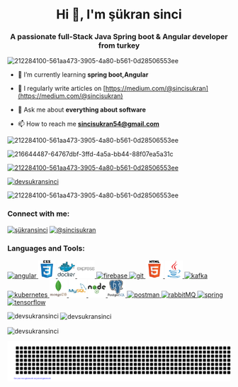 
<h1 align="center">Hi 👋, I'm şükran sinci</h1>

<h3 align="center">A passionate full-Stack Java Spring boot & Angular developer  from turkey</h3>

![212284100-561aa473-3905-4a80-b561-0d28506553ee](https://github.com/devsukransinci/devsukransinci/assets/80584011/48d5e46a-46bb-487d-9aa4-57cf1e182350)


- 🌱 I’m currently learning **spring boot,Angular**

- 📝 I regularly write articles on [https://medium.com/@sincisukran](https://medium.com/@sincisukran)

- 💬 Ask me about **everything about software**

- 📫 How to reach me **sincisukran54@gmail.com**


![212284100-561aa473-3905-4a80-b561-0d28506553ee](https://github.com/devsukransinci/devsukransinci/assets/80584011/48d5e46a-46bb-487d-9aa4-57cf1e182350)


![216644487-64767dbf-3ffd-4a5a-bb44-88f07ea5a31c](https://github.com/devsukransinci/devsukransinci/assets/80584011/5c1fb589-5770-4dcc-8ad2-84eb991dacf7)

<p align="left"> <a href="https://github.com/ryo-ma/github-profile-trophy">
  
![212284100-561aa473-3905-4a80-b561-0d28506553ee](https://github.com/devsukransinci/devsukransinci/assets/80584011/20b79bed-856c-45ed-b00c-608b14f2b77f)

  
 <img src="https://github-profile-trophy.vercel.app/?username=devsukransinci" alt="devsukransinci" /></a> </p>
 
 

![212284100-561aa473-3905-4a80-b561-0d28506553ee](https://github.com/devsukransinci/devsukransinci/assets/80584011/48d5e46a-46bb-487d-9aa4-57cf1e182350)





<h3 align="left">Connect with me:</h3>

<p align="left">
<a href="https://linkedin.com/in/şükransinci" target="blank"><img align="center" src="https://raw.githubusercontent.com/rahuldkjain/github-profile-readme-generator/master/src/images/icons/Social/linked-in-alt.svg" alt="şükransinci" height="30" width="40" /></a>
<a href="https://medium.com/@sincisukran" target="blank"><img align="center" src="https://raw.githubusercontent.com/rahuldkjain/github-profile-readme-generator/master/src/images/icons/Social/medium.svg" alt="@sincisukran" height="30" width="40" /></a>
</p>

<h3 align="left">Languages and Tools:</h3>
<p align="left"> <a href="https://angular.io" target="_blank" rel="noreferrer"> <img src="https://angular.io/assets/images/logos/angular/angular.svg" alt="angular" width="40" height="40"/> </a> <a href="https://www.w3schools.com/css/" target="_blank" rel="noreferrer"> <img src="https://raw.githubusercontent.com/devicons/devicon/master/icons/css3/css3-original-wordmark.svg" alt="css3" width="40" height="40"/> </a> <a href="https://www.docker.com/" target="_blank" rel="noreferrer"> <img src="https://raw.githubusercontent.com/devicons/devicon/master/icons/docker/docker-original-wordmark.svg" alt="docker" width="40" height="40"/> </a> <a href="https://expressjs.com" target="_blank" rel="noreferrer"> <img src="https://raw.githubusercontent.com/devicons/devicon/master/icons/express/express-original-wordmark.svg" alt="express" width="40" height="40"/> </a> <a href="https://firebase.google.com/" target="_blank" rel="noreferrer"> <img src="https://www.vectorlogo.zone/logos/firebase/firebase-icon.svg" alt="firebase" width="40" height="40"/> </a> <a href="https://git-scm.com/" target="_blank" rel="noreferrer"> <img src="https://www.vectorlogo.zone/logos/git-scm/git-scm-icon.svg" alt="git" width="40" height="40"/> </a> <a href="https://www.w3.org/html/" target="_blank" rel="noreferrer"> <img src="https://raw.githubusercontent.com/devicons/devicon/master/icons/html5/html5-original-wordmark.svg" alt="html5" width="40" height="40"/> </a> <a href="https://www.java.com" target="_blank" rel="noreferrer"> <img src="https://raw.githubusercontent.com/devicons/devicon/master/icons/java/java-original.svg" alt="java" width="40" height="40"/> </a> <a href="https://kafka.apache.org/" target="_blank" rel="noreferrer"> <img src="https://www.vectorlogo.zone/logos/apache_kafka/apache_kafka-icon.svg" alt="kafka" width="40" height="40"/> </a> <a href="https://kubernetes.io" target="_blank" rel="noreferrer"> <img src="https://www.vectorlogo.zone/logos/kubernetes/kubernetes-icon.svg" alt="kubernetes" width="40" height="40"/> </a> <a href="https://www.mongodb.com/" target="_blank" rel="noreferrer"> <img src="https://raw.githubusercontent.com/devicons/devicon/master/icons/mongodb/mongodb-original-wordmark.svg" alt="mongodb" width="40" height="40"/> </a> <a href="https://www.mysql.com/" target="_blank" rel="noreferrer"> <img src="https://raw.githubusercontent.com/devicons/devicon/master/icons/mysql/mysql-original-wordmark.svg" alt="mysql" width="40" height="40"/> </a> <a href="https://nodejs.org" target="_blank" rel="noreferrer"> <img src="https://raw.githubusercontent.com/devicons/devicon/master/icons/nodejs/nodejs-original-wordmark.svg" alt="nodejs" width="40" height="40"/> </a> <a href="https://www.postgresql.org" target="_blank" rel="noreferrer"> <img src="https://raw.githubusercontent.com/devicons/devicon/master/icons/postgresql/postgresql-original-wordmark.svg" alt="postgresql" width="40" height="40"/> </a> <a href="https://postman.com" target="_blank" rel="noreferrer"> <img src="https://www.vectorlogo.zone/logos/getpostman/getpostman-icon.svg" alt="postman" width="40" height="40"/> </a> <a href="https://www.rabbitmq.com" target="_blank" rel="noreferrer"> <img src="https://www.vectorlogo.zone/logos/rabbitmq/rabbitmq-icon.svg" alt="rabbitMQ" width="40" height="40"/> </a> <a href="https://spring.io/" target="_blank" rel="noreferrer"> <img src="https://www.vectorlogo.zone/logos/springio/springio-icon.svg" alt="spring" width="40" height="40"/> </a> <a href="https://www.tensorflow.org" target="_blank" rel="noreferrer"> <img src="https://www.vectorlogo.zone/logos/tensorflow/tensorflow-icon.svg" alt="tensorflow" width="40" height="40"/> </a> </p>

<p><img align="left" src="https://github-readme-stats.vercel.app/api/top-langs?username=devsukransinci&show_icons=true&locale=en&layout=compact" alt="devsukransinci" /></p>

<p>&nbsp;<img align="center" src="https://github-readme-stats.vercel.app/api?username=devsukransinci&show_icons=true&locale=en" alt="devsukransinci" /></p>

<p><img align="center" src="https://github-readme-streak-stats.herokuapp.com/?user=devsukransinci&" alt="devsukransinci" /></p>


![gitartwork](gitartwork.svg)

